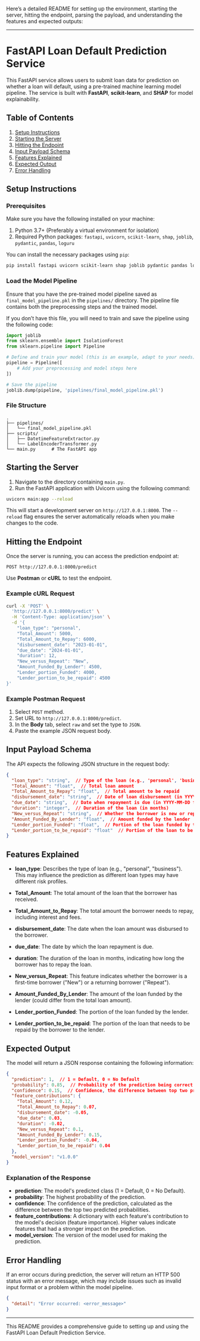 Here’s a detailed README for setting up the environment, starting the server, hitting the endpoint, parsing the payload, and understanding the features and expected outputs:

---

# FastAPI Loan Default Prediction Service

This FastAPI service allows users to submit loan data for prediction on whether a loan will default, using a pre-trained machine learning model pipeline. The service is built with **FastAPI**, **scikit-learn**, and **SHAP** for model explainability.

## Table of Contents
1. [Setup Instructions](#setup-instructions)
2. [Starting the Server](#starting-the-server)
3. [Hitting the Endpoint](#hitting-the-endpoint)
4. [Input Payload Schema](#input-payload-schema)
5. [Features Explained](#features-explained)
6. [Expected Output](#expected-output)
7. [Error Handling](#error-handling)

## Setup Instructions

### Prerequisites

Make sure you have the following installed on your machine:
1. Python 3.7+ (Preferably a virtual environment for isolation)
2. Required Python packages: `fastapi`, `uvicorn`, `scikit-learn`, `shap`, `joblib`, `pydantic`, `pandas`, `loguru`

You can install the necessary packages using `pip`:

```bash
pip install fastapi uvicorn scikit-learn shap joblib pydantic pandas loguru
```

### Load the Model Pipeline

Ensure that you have the pre-trained model pipeline saved as `final_model_pipeline.pkl` in the `pipelines/` directory. The pipeline file contains both the preprocessing steps and the trained model.

If you don’t have this file, you will need to train and save the pipeline using the following code:

```python
import joblib
from sklearn.ensemble import IsolationForest
from sklearn.pipeline import Pipeline

# Define and train your model (this is an example, adapt to your needs)
pipeline = Pipeline([
    # Add your preprocessing and model steps here
])

# Save the pipeline
joblib.dump(pipeline, 'pipelines/final_model_pipeline.pkl')
```

### File Structure

```
.
├── pipelines/
│   └── final_model_pipeline.pkl
├── scripts/
│   ├── DatetimeFeatureExtractor.py
│   └── LabelEncoderTransformer.py
└── main.py      # The FastAPI app
```

## Starting the Server

1. Navigate to the directory containing `main.py`.
2. Run the FastAPI application with Uvicorn using the following command:

```bash
uvicorn main:app --reload
```

This will start a development server on `http://127.0.0.1:8000`. The `--reload` flag ensures the server automatically reloads when you make changes to the code.

## Hitting the Endpoint

Once the server is running, you can access the prediction endpoint at:

```
POST http://127.0.0.1:8000/predict
```

Use **Postman** or **cURL** to test the endpoint.

### Example cURL Request

```bash
curl -X 'POST' \
  'http://127.0.0.1:8000/predict' \
  -H 'Content-Type: application/json' \
  -d '{
    "loan_type": "personal",
    "Total_Amount": 5000,
    "Total_Amount_to_Repay": 6000,
    "disbursement_date": "2023-01-01",
    "due_date": "2024-01-01",
    "duration": 12,
    "New_versus_Repeat": "New",
    "Amount_Funded_By_Lender": 4500,
    "Lender_portion_Funded": 4000,
    "Lender_portion_to_be_repaid": 4500
}'
```

### Example Postman Request

1. Select `POST` method.
2. Set URL to `http://127.0.0.1:8000/predict`.
3. In the **Body** tab, select `raw` and set the type to `JSON`.
4. Paste the example JSON request body.

## Input Payload Schema

The API expects the following JSON structure in the request body:

```json
{
  "loan_type": "string",  // Type of the loan (e.g., 'personal', 'business')
  "Total_Amount": "float",  // Total loan amount
  "Total_Amount_to_Repay": "float",  // Total amount to be repaid
  "disbursement_date": "string",  // Date of loan disbursement (in YYYY-MM-DD format)
  "due_date": "string",  // Date when repayment is due (in YYYY-MM-DD format)
  "duration": "integer",  // Duration of the loan (in months)
  "New_versus_Repeat": "string",  // Whether the borrower is new or repeat (e.g., 'New', 'Repeat')
  "Amount_Funded_By_Lender": "float",  // Amount funded by the lender
  "Lender_portion_Funded": "float",  // Portion of the loan funded by the lender
  "Lender_portion_to_be_repaid": "float"  // Portion of the loan to be repaid by the borrower
}
```

## Features Explained

- **loan_type**: Describes the type of loan (e.g., "personal", "business"). This may influence the prediction as different loan types may have different risk profiles.
  
- **Total_Amount**: The total amount of the loan that the borrower has received.

- **Total_Amount_to_Repay**: The total amount the borrower needs to repay, including interest and fees.

- **disbursement_date**: The date when the loan amount was disbursed to the borrower.

- **due_date**: The date by which the loan repayment is due.

- **duration**: The duration of the loan in months, indicating how long the borrower has to repay the loan.

- **New_versus_Repeat**: This feature indicates whether the borrower is a first-time borrower ("New") or a returning borrower ("Repeat").

- **Amount_Funded_By_Lender**: The amount of the loan funded by the lender (could differ from the total loan amount).

- **Lender_portion_Funded**: The portion of the loan funded by the lender.

- **Lender_portion_to_be_repaid**: The portion of the loan that needs to be repaid by the borrower to the lender.

## Expected Output

The model will return a JSON response containing the following information:

```json
{
  "prediction": 1,  // 1 = Default, 0 = No Default
  "probability": 0.85,  // Probability of the prediction being correct
  "confidence": 0.15,  // Confidence, the difference between top two probabilities
  "feature_contributions": {
    "Total_Amount": 0.12,
    "Total_Amount_to_Repay": 0.07,
    "disbursement_date": -0.05,
    "due_date": 0.03,
    "duration": -0.02,
    "New_versus_Repeat": 0.1,
    "Amount_Funded_By_Lender": 0.15,
    "Lender_portion_Funded": -0.04,
    "Lender_portion_to_be_repaid": 0.04
  },
  "model_version": "v1.0.0"
}
```

### Explanation of the Response

- **prediction**: The model's predicted class (1 = Default, 0 = No Default).
- **probability**: The highest probability of the prediction.
- **confidence**: The confidence of the prediction, calculated as the difference between the top two predicted probabilities.
- **feature_contributions**: A dictionary with each feature's contribution to the model's decision (feature importance). Higher values indicate features that had a stronger impact on the prediction.
- **model_version**: The version of the model used for making the prediction.

## Error Handling

If an error occurs during prediction, the server will return an HTTP 500 status with an error message, which may include issues such as invalid input format or a problem within the model pipeline.

```json
{
  "detail": "Error occurred: <error_message>"
}
```

---

This README provides a comprehensive guide to setting up and using the FastAPI Loan Default Prediction Service.